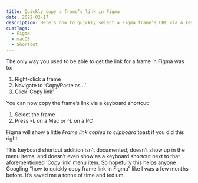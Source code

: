 ```yaml
---
title: Quickly copy a frame’s link in Figma
date: 2022-02-17
description: Here's how to quickly select a Figma frame's URL via a keyboard shortcut.
custTags:
  - Figma
  - macOS
  - Shortcut
---
```


The only way you used to be able to get the link for a frame in Figma was to:

1. Right-click a frame
2. Navigate to ‘Copy/Paste as…’
3. Click ‘Copy link’

You can now copy the frame’s link via a keyboard shortcut:

1. Select the frame
2. Press `⌘L` on a Mac or `⌃L` on a PC

Figma will show a little _Frame link copied to clipboard_ toast if you did this right.

This keyboard shortcut addition isn’t documented, doesn’t show up in the menu items, and doesn’t even show as a keyboard shortcut next to that aforementioned ‘Copy link’ menu item. So hopefully this helps anyone Googling “how to quickly copy frame link in Figma” like I was a few months before. It’s saved me a tonne of time and tedium.
